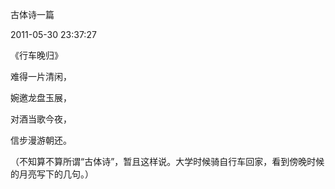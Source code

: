 古体诗一篇

2011-05-30 23:37:27

《行车晚归》

难得一片清闲，

婉邀龙盘玉展，

对酒当歌今夜，

信步漫游朝还。



（不知算不算所谓“古体诗”，暂且这样说。大学时候骑自行车回家，看到傍晚时候的月亮写下的几句。）